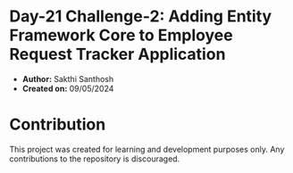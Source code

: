 # Day-21 Challenge-2: Adding Entity Framework Core to Employee Request Tracker Application

- **Author:** Sakthi Santhosh
- **Created on:** 09/05/2024

# Contribution

This project was created for learning and development purposes only. Any contributions to the repository is discouraged.
